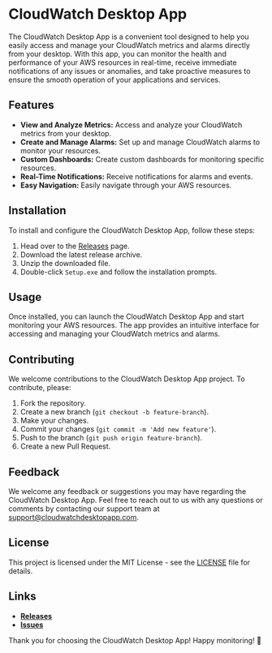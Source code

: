 # CloudWatch Desktop App

The CloudWatch Desktop App is a convenient tool designed to help you easily access and manage your CloudWatch metrics and alarms directly from your desktop. With this app, you can monitor the health and performance of your AWS resources in real-time, receive immediate notifications of any issues or anomalies, and take proactive measures to ensure the smooth operation of your applications and services.

## Features

- **View and Analyze Metrics:** Access and analyze your CloudWatch metrics from your desktop.
- **Create and Manage Alarms:** Set up and manage CloudWatch alarms to monitor your resources.
- **Custom Dashboards:** Create custom dashboards for monitoring specific resources.
- **Real-Time Notifications:** Receive notifications for alarms and events.
- **Easy Navigation:** Easily navigate through your AWS resources.

## Installation

To install and configure the CloudWatch Desktop App, follow these steps:

1. Head over to the [Releases](../../releases) page.
2. Download the latest release archive.
3. Unzip the downloaded file.
4. Double-click `Setup.exe` and follow the installation prompts.

## Usage

Once installed, you can launch the CloudWatch Desktop App and start monitoring your AWS resources. The app provides an intuitive interface for accessing and managing your CloudWatch metrics and alarms.

## Contributing

We welcome contributions to the CloudWatch Desktop App project. To contribute, please:

1. Fork the repository.
2. Create a new branch (`git checkout -b feature-branch`).
3. Make your changes.
4. Commit your changes (`git commit -m 'Add new feature'`).
5. Push to the branch (`git push origin feature-branch`).
6. Create a new Pull Request.

## Feedback

We welcome any feedback or suggestions you may have regarding the CloudWatch Desktop App. Feel free to reach out to us with any questions or comments by contacting our support team at [support@cloudwatchdesktopapp.com](mailto:support@cloudwatchdesktopapp.com).

## License

This project is licensed under the MIT License - see the [LICENSE](LICENSE) file for details.

## Links

- **[Releases](../../releases)**
- **[Issues](../../issues)**

Thank you for choosing the CloudWatch Desktop App! Happy monitoring! 🚀
